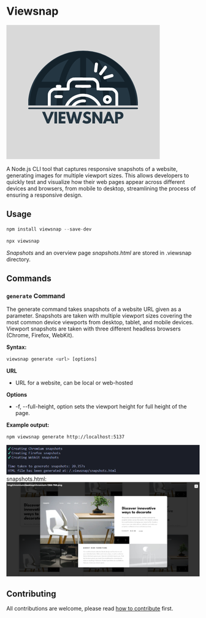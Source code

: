 # Viewsnap

![Viewsnap logo](public/logo.png)

A Node.js CLI tool that captures responsive snapshots of a website, generating images for multiple viewport sizes. This allows developers to quickly test and visualize how their web pages appear across different devices and browsers, from mobile to desktop, streamlining the process of ensuring a responsive design.

## Usage

```javascript
npm install viewsnap --save-dev
```
```javascript
npx viewsnap
```

*Snapshots* and an overview page *snapshots.html* are stored in .viewsnap directory.

## Commands

### `generate` Command

The generate command takes snapshots of a website URL given as a parameter. Snapshots are taken with multiple viewport sizes covering the most common device viewports from desktop, tablet, and mobile devices. Viewport snapshots are taken with three different headless browsers (Chrome, Firefox, WebKit).

**Syntax:**

```javascript
viewsnap generate <url> [options]
```

**URL**
* URL for a website, can be local or web-hosted

**Options**
* -f, --full-height, option sets the viewport height for full height of the page.

**Example output:**

```
npm viewsnap generate http://localhost:5137
```

![snapshots.html preview](public/generate1.png)
<br>snapshots.html:<br>
![snapshots.html preview](public/generate2.png)

## Contributing
All contributions are welcome, please read [how to contribute](CONTRIBUTING.md) first.